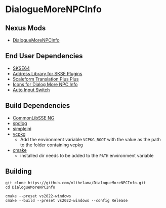 # DialogueMoreNPCInfo

## Nexus Mods
* [DialogueMoreNPCInfo](https://www.nexusmods.com/skyrimspecialedition/mods/71866)

## End User Dependencies
* [SKSE64](https://skse.silverlock.org/)
* [Address Library for SKSE Plugins](https://www.nexusmods.com/skyrimspecialedition/mods/32444)
* [Scaleform Translation Plus Plus](https://www.nexusmods.com/skyrimspecialedition/mods/22603)
* [Icons for Dialog More NPC Info](https://www.nexusmods.com/skyrimspecialedition/mods/71868)
* [Auto Input Switch](https://www.nexusmods.com/skyrimspecialedition/mods/54309)

## Build Dependencies
* [CommonLibSSE NG](https://github.com/CharmedBaryon/CommonLibSSE-NG)
* [spdlog](https://github.com/gabime/spdlog)
* [simpleini](https://github.com/brofield/simpleini)
* [vcpkg](https://github.com/microsoft/vcpkg) 
  - Add the environment variable `VCPKG_ROOT` with the value as the path to the folder containing vcpkg
* [cmake](https://cmake.org) 
  - installed dir needs to be added to the `PATH` environment variable

## Building
```
git clone https://github.com/mlthelama/DialogueMoreNPCInfo.git
cd DialogueMoreNPCInfo

cmake --preset vs2022-windows
cmake --build --preset vs2022-windows --config Release
```

